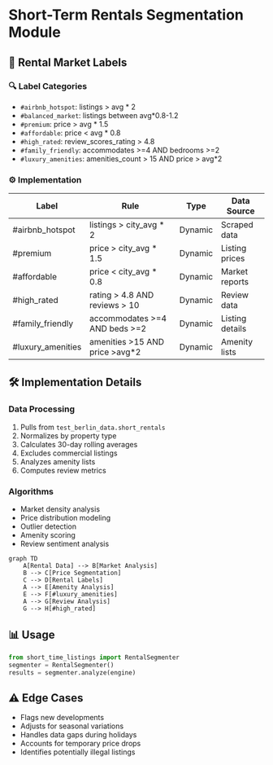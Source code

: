 # Short-Term Rentals Segmentation Module

## 🏡 Rental Market Labels
### 🔍 Label Categories
- `#airbnb_hotspot`: listings > avg * 2
- `#balanced_market`: listings between avg*0.8-1.2  
- `#premium`: price > avg * 1.5
- `#affordable`: price < avg * 0.8
- `#high_rated`: review_scores_rating > 4.8
- `#family_friendly`: accommodates >=4 AND bedrooms >=2
- `#luxury_amenities`: amenities_count > 15 AND price > avg*2

### ⚙️ Implementation
| Label | Rule | Type | Data Source |
|-------|------|------|-------------|
| #airbnb_hotspot | listings > city_avg * 2 | Dynamic | Scraped data |
| #premium | price > city_avg * 1.5 | Dynamic | Listing prices |
| #affordable | price < city_avg * 0.8 | Dynamic | Market reports |
| #high_rated | rating > 4.8 AND reviews > 10 | Dynamic | Review data |
| #family_friendly | accommodates >=4 AND beds >=2 | Dynamic | Listing details |
| #luxury_amenities | amenities >15 AND price >avg*2 | Dynamic | Amenity lists |

## 🛠 Implementation Details
### Data Processing
1. Pulls from `test_berlin_data.short_rentals`
2. Normalizes by property type  
3. Calculates 30-day rolling averages
4. Excludes commercial listings
5. Analyzes amenity lists
6. Computes review metrics

### Algorithms
- Market density analysis
- Price distribution modeling
- Outlier detection
- Amenity scoring
- Review sentiment analysis

```mermaid
graph TD
    A[Rental Data] --> B[Market Analysis]
    B --> C[Price Segmentation]
    C --> D[Rental Labels]
    A --> E[Amenity Analysis]
    E --> F[#luxury_amenities]
    A --> G[Review Analysis]
    G --> H[#high_rated]
```

## 📊 Usage
```python
from short_time_listings import RentalSegmenter
segmenter = RentalSegmenter()
results = segmenter.analyze(engine)
```

## ⚠️ Edge Cases
- Flags new developments
- Adjusts for seasonal variations
- Handles data gaps during holidays
- Accounts for temporary price drops
- Identifies potentially illegal listings